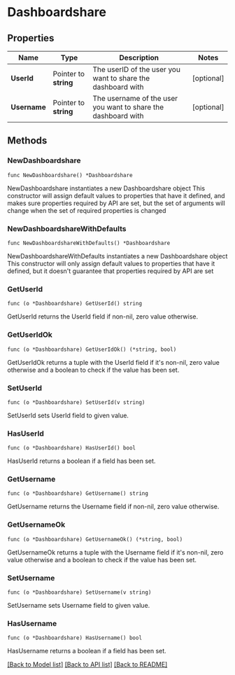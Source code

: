 # Dashboardshare

## Properties

Name | Type | Description | Notes
------------ | ------------- | ------------- | -------------
**UserId** | Pointer to **string** | The userID of the user you want to share the dashboard with | [optional] 
**Username** | Pointer to **string** | The username of the user you want to share the dashboard with | [optional] 

## Methods

### NewDashboardshare

`func NewDashboardshare() *Dashboardshare`

NewDashboardshare instantiates a new Dashboardshare object
This constructor will assign default values to properties that have it defined,
and makes sure properties required by API are set, but the set of arguments
will change when the set of required properties is changed

### NewDashboardshareWithDefaults

`func NewDashboardshareWithDefaults() *Dashboardshare`

NewDashboardshareWithDefaults instantiates a new Dashboardshare object
This constructor will only assign default values to properties that have it defined,
but it doesn't guarantee that properties required by API are set

### GetUserId

`func (o *Dashboardshare) GetUserId() string`

GetUserId returns the UserId field if non-nil, zero value otherwise.

### GetUserIdOk

`func (o *Dashboardshare) GetUserIdOk() (*string, bool)`

GetUserIdOk returns a tuple with the UserId field if it's non-nil, zero value otherwise
and a boolean to check if the value has been set.

### SetUserId

`func (o *Dashboardshare) SetUserId(v string)`

SetUserId sets UserId field to given value.

### HasUserId

`func (o *Dashboardshare) HasUserId() bool`

HasUserId returns a boolean if a field has been set.

### GetUsername

`func (o *Dashboardshare) GetUsername() string`

GetUsername returns the Username field if non-nil, zero value otherwise.

### GetUsernameOk

`func (o *Dashboardshare) GetUsernameOk() (*string, bool)`

GetUsernameOk returns a tuple with the Username field if it's non-nil, zero value otherwise
and a boolean to check if the value has been set.

### SetUsername

`func (o *Dashboardshare) SetUsername(v string)`

SetUsername sets Username field to given value.

### HasUsername

`func (o *Dashboardshare) HasUsername() bool`

HasUsername returns a boolean if a field has been set.


[[Back to Model list]](../README.md#documentation-for-models) [[Back to API list]](../README.md#documentation-for-api-endpoints) [[Back to README]](../README.md)



